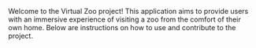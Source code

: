 Welcome to the Virtual Zoo project! This application aims to provide users with an immersive experience of visiting a zoo from the comfort of their own home. Below are instructions on how to use and contribute to the project.
